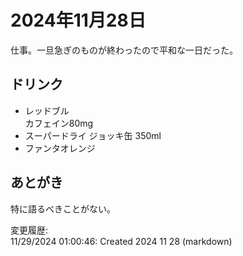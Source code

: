 # 2024年11月28日

仕事。一旦急ぎのものが終わったので平和な一日だった。

## ドリンク

- レッドブル  
カフェイン80mg
- スーパードライ ジョッキ缶 350ml
- ファンタオレンジ

## あとがき

特に語るべきことがない。

変更履歴:  
11/29/2024 01:00:46: Created 2024 11 28 (markdown)  
